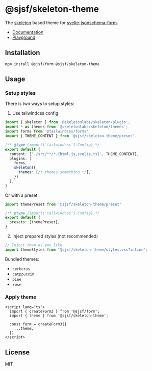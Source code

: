 # @sjsf/skeleton-theme

The [skeleton](https://github.com/skeletonlabs/skeleton) based theme for [svelte-jsonschema-form](https://github.com/x0k/svelte-jsonschema-form).

- [Documentation](https://x0k.github.io/svelte-jsonschema-form/themes/skeleton/)
- [Playground](https://x0k.github.io/svelte-jsonschema-form/playground/)

## Installation

```shell
npm install @sjsf/form @sjsf/skeleton-theme
```

## Usage

### Setup styles

There is two ways to setup styles:

1. Use tailwindcss config

```typescript
import { skeleton } from '@skeletonlabs/skeleton/plugin';
import * as themes from '@skeletonlabs/skeleton/themes';
import forms from '@tailwindcss/forms'
import { THEME_CONTENT } from '@sjsf/skeleton-theme/preset'

/** @type {import('tailwindcss').Config} */
export default {
  content: ['./src/**/*.{html,js,svelte,ts}', THEME_CONTENT],
  plugins: [
    forms,
    skeleton({
      themes: [/* themes.something */],
    })
  ],
}
```

Or with a preset

```typescript
import themePreset from '@sjsf/skeleton-theme/preset'

/** @type {import('tailwindcss').Config} */
export default {
  presets: [themePreset],
}
```

2. Inject prepared styles (not recommended)

```typescript
// Inject them as you like
import themeStyles from "@sjsf/skeleton-theme/styles.css?inline";
```

Bundled themes:

- `cerberus`
- `catppuccin`
- `pine`
- `rose`

### Apply theme

```svelte
<script lang="ts">
  import { createForm3 } from '@sjsf/form';
  import { theme } from '@sjsf/skeleton-theme';

  const form = createForm3({
    ...theme,
  })
</script>
```

## License

MIT
